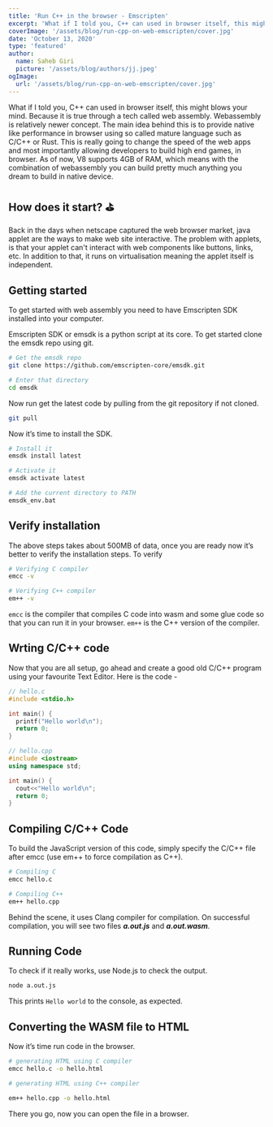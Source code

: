 ```yaml
---
title: 'Run C++ in the browser - Emscripten'
excerpt: 'What if I told you, C++ can used in browser itself, this might blows your mind. Because it is true through a tech called web assembly.'
coverImage: '/assets/blog/run-cpp-on-web-emscripten/cover.jpg'
date: 'October 13, 2020'
type: 'featured'
author:
  name: Saheb Giri
  picture: '/assets/blog/authors/jj.jpeg'
ogImage:
  url: '/assets/blog/run-cpp-on-web-emscripten/cover.jpg'
---
```


What if I told you, C++ can used in browser itself, this might blows your mind. Because it is true through a tech called web assembly.
Webassembly is relatively newer concept. The main idea behind this is to provide native like performance in browser using so called mature language such as C/C++ or Rust. This is really going to change the speed of the web apps and most importantly allowing developers to build high end games, in browser. As of now, V8 supports 4GB of RAM, which means with the combination of webassembly you can build pretty much anything you dream to build in native device.

## How does it start? ⛳

Back in the days when netscape captured the web browser market, java applet are the ways to make web site interactive. The problem with applets, is that your applet can't interact with web components like buttons, links, etc. In addition to that, it runs on virtualisation meaning the applet itself is independent.

## Getting started

To get started with web assembly you need to have Emscripten SDK installed into your computer.

Emscripten SDK or emsdk is a python script at its core. To get started clone the emsdk repo using git.

```bash
# Get the emsdk repo
git clone https://github.com/emscripten-core/emsdk.git

# Enter that directory
cd emsdk
```

Now run get the latest code by pulling from the git repository if not cloned.

```bash
git pull
```

Now it’s time to install the SDK.

```bash
# Install it
emsdk install latest

# Activate it
emsdk activate latest

# Add the current directory to PATH
emsdk_env.bat

```

## Verify installation

The above steps takes about 500MB of data, once you are ready now it’s better to verify the installation steps. To verify

```bash
# Verifying C compiler
emcc -v

# Verifying C++ compiler
em++ -v
```

`emcc` is the compiler that compiles C code into wasm and some glue code so that you can run it in your browser. `em++` is the C++ version of the compiler.

## Wrting C/C++ code

Now that you are all setup, go ahead and create a good old C/C++ program using your favourite Text Editor.
Here is the code -

```C
// hello.c
#include <stdio.h>

int main() {
  printf("Hello world\n");
  return 0;
}
```

```cpp
// hello.cpp
#include <iostream>
using namespace std;

int main() {
  cout<<"Hello world\n";
  return 0;
}
```

## Compiling C/C++ Code

To build the JavaScript version of this code, simply specify the C/C++ file after emcc (use em++ to force compilation as C++).

```bash
# Compiling C
emcc hello.c

# Compiling C++
em++ hello.cpp
```

Behind the scene, it uses Clang compiler for compilation. On successful compilation, you will see two files **_a.out.js_** and **_a.out.wasm_**.

## Running Code

To check if it really works, use Node.js to check the output.

```bash
node a.out.js
```

This prints `Hello world` to the console, as expected.

## Converting the WASM file to HTML

Now it’s time run code in the browser.

```bash
# generating HTML using C compiler
emcc hello.c -o hello.html

# generating HTML using C++ compiler

em++ hello.cpp -o hello.html
```

There you go, now you can open the file in a browser.
